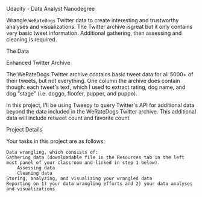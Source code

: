 Udacity - Data Analyst Nanodegree

Wrangle `WeRateDogs` Twitter data to create interesting and trustworthy analyses and visualizations. The Twitter archive isgreat
but it only contains very basic tweet information. Additional gathering, then assessing and cleaning is required.


The Data

Enhanced Twitter Archive

The WeRateDogs Twitter archive contains basic tweet data for all 5000+ of their tweets, but not everything. One column the archive does contain though: 
each tweet's text, which I used to extract rating, dog name, and dog "stage" (i.e. doggo, floofer, pupper, and puppo).


In this project, I'll be using Tweepy to query Twitter's API for additional data beyond the data included in the WeRateDogs Twitter archive. 
This additional data will include retweet count and favorite count.


Project Details

Your tasks in this project are as follows:

    Data wrangling, which consists of:
    Gathering data (downloadable file in the Resources tab in the left most panel of your classroom and linked in step 1 below).
        Assessing data
        Cleaning data
	Storing, analyzing, and visualizing your wrangled data
	Reporting on 1) your data wrangling efforts and 2) your data analyses and visualizations

